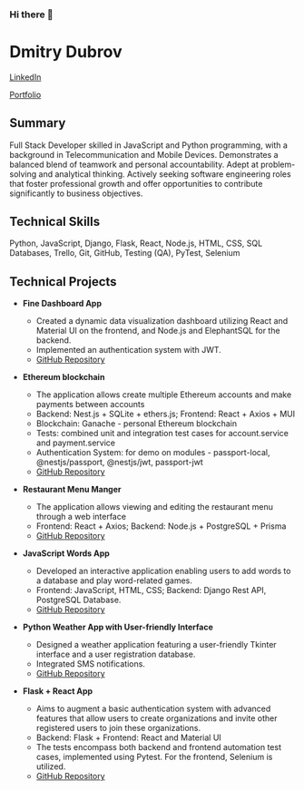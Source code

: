 ### Hi there 👋

# Dmitry Dubrov
[LinkedIn](https://www.linkedin.com/in/dmitry-dubrov/)

[Portfolio](https://dimadbrk.github.io/) 

## Summary
Full Stack Developer skilled in JavaScript and Python programming, with a background in Telecommunication and Mobile Devices. Demonstrates a balanced blend of teamwork and personal accountability. Adept at problem-solving and analytical thinking. Actively seeking software engineering roles that foster professional growth and offer opportunities to contribute significantly to business objectives.

## Technical Skills
Python, JavaScript, Django, Flask, React, Node.js, HTML, CSS, SQL Databases, Trello, Git, GitHub, Testing (QA), PyTest, Selenium

## Technical Projects

- **Fine Dashboard App**
  - Created a dynamic data visualization dashboard utilizing React and Material UI on the frontend, and Node.js and ElephantSQL for the backend.
  - Implemented an authentication system with JWT.
  - [GitHub Repository](https://github.com/DimaDBRK/FineDashboard)

- **Ethereum blockchain**
  - The application allows create multiple Ethereum accounts and make payments between accounts
  - Backend: Nest.js + SQLite + ethers.js; Frontend: React + Axios + MUI
  - Blockchain: Ganache - personal Ethereum blockchain
  - Tests: combined unit and integration test cases for account.service and payment.service
  - Authentication System: for demo on modules - passport-local, @nestjs/passport, @nestjs/jwt, passport-jwt
  - [GitHub Repository](https://github.com/DimaDBRK/NilosETH)

- **Restaurant Menu Manger**
  - The application allows viewing and editing the restaurant menu through a web interface
  - Frontend: React + Axios; Backend: Node.js + PostgreSQL + Prisma
  - [GitHub Repository](https://github.com/DimaDBRK/MenuManager)

- **JavaScript Words App**
  - Developed an interactive application enabling users to add words to a database and play word-related games.
  - Frontend: JavaScript, HTML, CSS; Backend: Django Rest API, PostgreSQL Database.
  - [GitHub Repository](https://github.com/DimaDBRK/DI_Hackathon2)

- **Python Weather App with User-friendly Interface**
  - Designed a weather application featuring a user-friendly Tkinter interface and a user registration database.
  - Integrated SMS notifications.
  - [GitHub Repository](https://github.com/DimaDBRK/DI_Hackathon_1)
    
- **Flask + React App**
  - Aims to augment a basic authentication system with advanced features that allow users to create organizations and invite other registered users to join these organizations.
  - Backend: Flask + Frontend: React and Material UI
  - The tests encompass both backend and frontend automation test cases, implemented using Pytest. For the frontend, Selenium is utilized.
  - [GitHub Repository](https://github.com/DimaDBRK/AuthFS)
